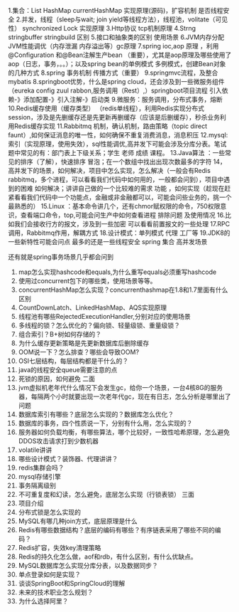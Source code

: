 1.集合：List HashMap currentHashMap  实现原理(源码)，扩容机制  是否线程安全
2.并发，线程（sleep与wait; join yield等线程方法），线程池，volitate（可见性） synchronized  Lock 实现原理
3.Http协议 tcp机制原理
4.Strng stringbuffer  stringbuild  区别
5.接口和抽象类的区别 使用场景
6.JVM内存分配 JVM性能调优（内存泄漏 内存溢出等）gc原理
7.spring ioc,aop 原理 ，利用@Configuration 和@Bean注解生产bean （重要），尤其是aop原理及哪些使用了aop（日志，事务，。。）；以及spring bean的单例模式 多例模式，创建Bean对象的几种方式
8.spring 事务机制 传播方式（重要）
9.springmvc流程，及整合mybatis
8.springboot优势，什么是spring cloud，还会涉及到一些微服务组件（eureka config  zuul rabbon,服务调用（Rest）,）springboot项目流程 引入依赖-》添加配置-》引入注解-》启动类
9.微服务：服务调用，分布式事务，熔断
10.Redis缓存使用（缓存类型） （redis单线程），利用Redis实现分布式session，涉及是先删缓存还是先更新再删缓存（应该是后删缓存），秒杀业务利用Redis缓存实现
11.Rabbitmq 机制，确认机制，路由策略（topic direct faunt）,如何保证消息的唯一性，如何确保不重复消费消息，消息积压
12.mysql:索引（实现原理，使用失效），sql性能调优,高并发下可能会涉及分库分表。笔试题中常见的有：部门表上下级关系；学生 老师 成绩 课程。
13.Java算法 ：一些常见的排序（了解），快速排序 冒泡；在一个数组中找出出现次数最多的字符
14，高并发下的场景，如何解决，项目中怎么实现，怎么解决（一般会有Redis  rabbitmq，多个进程，可以看看我们代码中如何用的，一般都会问到），项目中遇到的困难 如何解决；讲讲自己做的一个比较难的需求 功能 ，如何实现（趁现在赶紧看看我们代码中一个功能点，金融或非金融都可以，可能会问些业务的，挑一个最熟悉的）
15.Linux ：基本命令讲几个，还有chmor赋权限的命令，750权限意识，查看端口命令，top,可能会问生产中如何查看进程 排除问题 及使用情况
16.比如我们会接收行方的报文，涉及到一些加密 可以看看前置报文的一些处理
17.RPC 调用，Rabbitmq作用，解耦方式
18.设计模式：单列模式 代理 工厂等
19.JDK8的一些新特性可能会问点 
最多的还是一些线程安全 spring 集合 高并发场景 

还有就是spring事务场景几乎都会问到




























1.	map怎么实现hashcode和equals,为什么重写equals必须重写hashcode 
2.	使用过concurrent包下的哪些类，使用场景等等。 
3.	concurrentHashMap怎么实现？concurrenthashmap在1.8和1.7里面有什么区别 
4.	CountDownLatch、LinkedHashMap、AQS实现原理 
5.	线程池有哪些RejectedExecutionHandler,分别对应的使用场景 
6.	多线程的锁？怎么优化的？偏向锁、轻量级锁、重量级锁？ 
7.	组合索引？B+树如何存储的？ 
8.	为什么缓存更新策略是先更新数据库后删除缓存 
9.	OOM说一下？怎么排查？哪些会导致OOM? 
10.	OSI七层结构，每层结构都是干什么的？ 
11.	java的线程安全queue需要注意的点 
12.	死锁的原因，如何避免 
二面
1.	jvm虚拟机老年代什么情况下会发生gc，给你一个场景，一台4核8G的服务器，每隔两个小时就要出现一次老年代gc，现在有日志，怎么分析是哪里出了问题 
2.	数据库索引有哪些？底层怎么实现的？数据库怎么优化？ 
3.	数据库的事务，四个性质说一下，分别有什么用，怎么实现的？ 
4.	服务器如何负载均衡，有哪些算法，哪个比较好，一致性哈希原理，怎么避免DDOS攻击请求打到少数机器 
5.	volatile讲讲 
6.	哪些设计模式？装饰器、代理讲讲？ 
7.	redis集群会吗？ 
8.	mysql存储引擎 
9.	事务隔离级别 
10.	不可重复度和幻读，怎么避免，底层怎么实现（行锁表锁） 
三面
1.	项目介绍 
2.	分布式锁是怎么实现的 
3.	MySQL有哪几种join方式，底层原理是什么 
4.	Redis有哪些数据结构？底层的编码有哪些？有序链表采用了哪些不同的编码？ 
5.	Redis扩容，失效key清理策略 
6.	Redis的持久化怎么做，aof和rdb，有什么区别，有什么优缺点。 
7.	MySQL数据库怎么实现分库分表，以及数据同步？ 
8.	单点登录如何是实现？ 
9.	谈谈SpringBoot和SpringCloud的理解 
10.	未来的技术职业怎么规划？ 
11.	为什么选择阿里？ 

